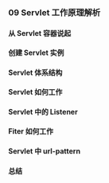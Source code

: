 ### 09 Servlet 工作原理解析
>
#### 从 Servlet 容器说起
>
#### 创建 Servlet 实例
>
#### Servlet 体系结构
>
#### Servlet 如何工作
>
#### Servlet 中的 Listener
>
#### Fiter 如何工作
>
#### Servlet 中 url-pattern
>
#### 总结